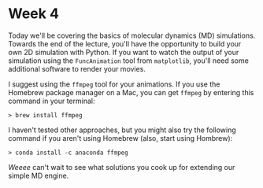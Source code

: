 # Week 4

Today we'll be covering the basics of molecular dynamics (MD) simulations. Towards the end of the lecture, you'll have the opportunity to build your own 2D simulation with Python. If you want to watch the output of your simulation using the `FuncAnimation` tool from `matplotlib`, you'll need some additional software to render your movies.

I suggest using the `ffmpeg` tool for your animations. If you use the Homebrew package manager on a Mac, you can get `ffmpeg` by entering this command in your terminal:

    > brew install ffmpeg
    
    
I haven't tested other approaches, but you might also try the following command if you aren't using Homebrew (also, start using Hombrew):

    > conda install -c anaconda ffmpeg 
    
 
_Weeee_ can't wait to see what solutions you cook up for extending our simple MD engine.
